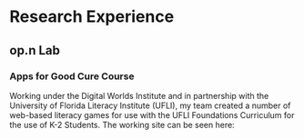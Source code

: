 # Research Experience

## op.n Lab

### Apps for Good Cure Course

Working under the Digital Worlds Institute and in partnership with the University of Florida Literacy Institute (UFLI), my team created a number of web-based literacy games for use with the UFLI Foundations Curriculum for the use of K-2 Students. The working site can be seen here:

<!-- https://research.dwi.ufl.edu/op.n/file/pd7py49630t41lba/ -->
